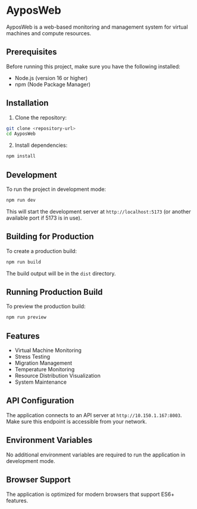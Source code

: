 # AyposWeb

AyposWeb is a web-based monitoring and management system for virtual machines and compute resources.

## Prerequisites

Before running this project, make sure you have the following installed:
- Node.js (version 16 or higher)
- npm (Node Package Manager)

## Installation

1. Clone the repository:
```bash
git clone <repository-url>
cd AyposWeb
```

2. Install dependencies:
```bash
npm install
```

## Development

To run the project in development mode:

```bash
npm run dev
```

This will start the development server at `http://localhost:5173` (or another available port if 5173 is in use).

## Building for Production

To create a production build:

```bash
npm run build
```

The build output will be in the `dist` directory.

## Running Production Build

To preview the production build:

```bash
npm run preview
```

## Features

- Virtual Machine Monitoring
- Stress Testing
- Migration Management
- Temperature Monitoring
- Resource Distribution Visualization
- System Maintenance

## API Configuration

The application connects to an API server at `http://10.150.1.167:8003`. Make sure this endpoint is accessible from your network.

## Environment Variables

No additional environment variables are required to run the application in development mode.

## Browser Support

The application is optimized for modern browsers that support ES6+ features.

